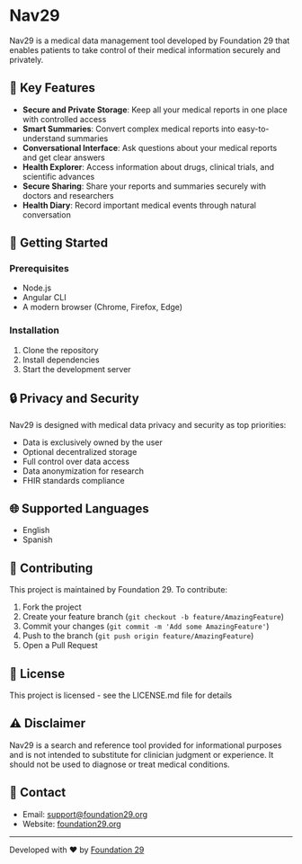 # Nav29

Nav29 is a medical data management tool developed by Foundation 29 that enables patients to take control of their medical information securely and privately.

## 🌟 Key Features

- **Secure and Private Storage**: Keep all your medical reports in one place with controlled access
- **Smart Summaries**: Convert complex medical reports into easy-to-understand summaries
- **Conversational Interface**: Ask questions about your medical reports and get clear answers
- **Health Explorer**: Access information about drugs, clinical trials, and scientific advances
- **Secure Sharing**: Share your reports and summaries securely with doctors and researchers
- **Health Diary**: Record important medical events through natural conversation

## 🚀 Getting Started

### Prerequisites

- Node.js
- Angular CLI
- A modern browser (Chrome, Firefox, Edge)

### Installation

1. Clone the repository 
2. Install dependencies
3. Start the development server

## 🔒 Privacy and Security

Nav29 is designed with medical data privacy and security as top priorities:

- Data is exclusively owned by the user
- Optional decentralized storage
- Full control over data access
- Data anonymization for research
- FHIR standards compliance

## 🌐 Supported Languages

- English
- Spanish

## 🤝 Contributing

This project is maintained by Foundation 29. To contribute:

1. Fork the project
2. Create your feature branch (`git checkout -b feature/AmazingFeature`)
3. Commit your changes (`git commit -m 'Add some AmazingFeature'`)
4. Push to the branch (`git push origin feature/AmazingFeature`)
5. Open a Pull Request

## 📝 License

This project is licensed - see the LICENSE.md file for details

## ⚠️ Disclaimer

Nav29 is a search and reference tool provided for informational purposes and is not intended to substitute for clinician judgment or experience. It should not be used to diagnose or treat medical conditions.

## 📧 Contact

- Email: support@foundation29.org
- Website: [foundation29.org](https://foundation29.org)

---

Developed with ❤️ by [Foundation 29](https://foundation29.org)
